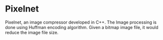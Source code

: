 # Pixelnet
Pixelnet, an image compressor developed in C++. The Image processing is done using Huffman encoding algorithm. Given a bitmap image file, it would reduce the image file size.
